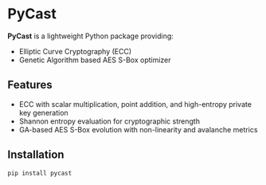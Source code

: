 # PyCast

**PyCast** is a lightweight Python package providing:
- Elliptic Curve Cryptography (ECC)
- Genetic Algorithm based AES S-Box optimizer

## Features

- ECC with scalar multiplication, point addition, and high-entropy private key generation
- Shannon entropy evaluation for cryptographic strength
- GA-based AES S-Box evolution with non-linearity and avalanche metrics

## Installation

```bash
pip install pycast

